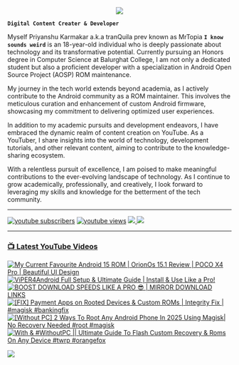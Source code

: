 <p align="center">
  <img src="https://readme-typing-svg.herokuapp.com?lines=Hello+World!;Welcome+to+my+Profile!;MrTopia!;A+Passionate+Developer+from+INDIA!&center=true&width=380&height=55">
</p>


**`Digital Content Creater & Developer`**

Myself Priyanshu Karmakar a.k.a tranQuila prev known as MrTopia **`I know sounds weird`** is an 18-year-old individual who is deeply passionate about technology and its transformative potential. Currently pursuing an Honors degree in Computer Science at Balurghat College, I am not only a dedicated student but also a proficient developer with a specialization in Android Open Source Project (AOSP) ROM maintenance.

My journey in the tech world extends beyond academia, as I actively contribute to the Android community as a ROM maintainer. This involves the meticulous curation and enhancement of custom Android firmware, showcasing my commitment to delivering optimized user experiences.

In addition to my academic pursuits and development endeavors, I have embraced the dynamic realm of content creation on YouTube. As a YouTuber, I share insights into the world of technology, development tutorials, and other relevant content, aiming to contribute to the knowledge-sharing ecosystem.

With a relentless pursuit of excellence, I am poised to make meaningful contributions to the ever-evolving landscape of technology. As I continue to grow academically, professionally, and creatively, I look forward to leveraging my skills and knowledge for the betterment of the tech community. 

---

<!-- Social icons section -->
 <p align="left">
      <a href="https://www.youtube.com/@topiatv.official">
         <img alt="youtube subscribers" title="Subscribe to my YouTube channel" src="https://custom-icon-badges.demolab.com/youtube/channel/subscribers/UCD3rA1qQuUMQaFnzvkFp5NA?color=%23E05D44&label=SUBSCRIBE&logo=video&logoColor=white&style=for-the-badge&labelColor=CE4630"/></a> 
      <a href="https://www.youtube.com/@topiatv.official">
         <img alt="youtube views" title="YouTube views" src="https://custom-icon-badges.demolab.com/youtube/channel/views/UCD3rA1qQuUMQaFnzvkFp5NA?color=%23E1AD0E&logo=eye&logoColor=white&style=for-the-badge&labelColor=C79600"/></a>
      <a href="https://t.me/MrTopiA">
        <img src="https://custom-icon-badges.demolab.com/badge/MrTopiA-229ed9?style=for-the-badge&logo=telegram&logoColor=white">
    <a href="https://www.buymeacoffee.com/mrtopia">
        <img src="https://custom-icon-badges.demolab.com/badge/MrTopia-ffff00?style=for-the-badge&logo=coffee-meow">
   </p>
      
---

### 📺 Latest YouTube Videos

<!-- BEGIN YOUTUBE-CARDS -->
[![My Current Favourite Android 15 ROM | OrionOs 15.1 Review | POCO X4 Pro | Beautiful UI Design](https://ytcards.demolab.com/?id=TDn33JP28D8&title=My+Current+Favourite+Android+15+ROM+%7C+OrionOs+15.1+Review+%7C+POCO+X4+Pro+%7C+Beautiful+UI+Design&lang=en&timestamp=1743252600&background_color=%230d1117&title_color=%23ffffff&stats_color=%23dedede&max_title_lines=1&width=250&border_radius=5 "My Current Favourite Android 15 ROM | OrionOs 15.1 Review | POCO X4 Pro | Beautiful UI Design")](https://www.youtube.com/watch?v=TDn33JP28D8)
[![ViPER4Android Full Setup & Ultimate Guide | Install & Use Like a Pro!](https://ytcards.demolab.com/?id=e6BHK8AO_XI&title=ViPER4Android+Full+Setup+%26+Ultimate+Guide+%7C+Install+%26+Use+Like+a+Pro%21&lang=en&timestamp=1742974223&background_color=%230d1117&title_color=%23ffffff&stats_color=%23dedede&max_title_lines=1&width=250&border_radius=5 "ViPER4Android Full Setup & Ultimate Guide | Install & Use Like a Pro!")](https://www.youtube.com/watch?v=e6BHK8AO_XI)
[![BOOST DOWNLOAD SPEEDS LIKE A PRO 😎 | MIRROR DOWNLOAD LINKS](https://ytcards.demolab.com/?id=wcwvyXTVZY0&title=BOOST+DOWNLOAD+SPEEDS+LIKE+A+PRO+%F0%9F%98%8E+%7C+MIRROR+DOWNLOAD+LINKS&lang=en&timestamp=1742711702&background_color=%230d1117&title_color=%23ffffff&stats_color=%23dedede&max_title_lines=1&width=250&border_radius=5 "BOOST DOWNLOAD SPEEDS LIKE A PRO 😎 | MIRROR DOWNLOAD LINKS")](https://www.youtube.com/watch?v=wcwvyXTVZY0)
[![[FIX] Payment Apps on Rooted Devices & Custom ROMs | Integrity Fix | #magisk #bankingfix](https://ytcards.demolab.com/?id=JXTP7KZrGVs&title=%5BFIX%5D+Payment+Apps+on+Rooted+Devices+%26+Custom+ROMs+%7C+Integrity+Fix+%7C+%23magisk+%23bankingfix&lang=en&timestamp=1742020800&background_color=%230d1117&title_color=%23ffffff&stats_color=%23dedede&max_title_lines=1&width=250&border_radius=5 "[FIX] Payment Apps on Rooted Devices & Custom ROMs | Integrity Fix | #magisk #bankingfix")](https://www.youtube.com/watch?v=JXTP7KZrGVs)
[![[Without PC] 2 Ways To Root Any Android Phone In 2025 Using Magisk| No Recovery Needed #root #magisk](https://ytcards.demolab.com/?id=AMc3KDIhZLY&title=%5BWithout+PC%5D+2+Ways+To+Root+Any+Android+Phone+In+2025+Using+Magisk%7C+No+Recovery+Needed+%23root+%23magisk&lang=en&timestamp=1741774560&background_color=%230d1117&title_color=%23ffffff&stats_color=%23dedede&max_title_lines=1&width=250&border_radius=5 "[Without PC] 2 Ways To Root Any Android Phone In 2025 Using Magisk| No Recovery Needed #root #magisk")](https://www.youtube.com/watch?v=AMc3KDIhZLY)
[![With & #WithoutPC || Ultimate Guide To Flash Custom Recovery & Roms On Any Device #twrp #orangefox](https://ytcards.demolab.com/?id=7ZzK9qBxv7M&title=With+%26+%23WithoutPC+%7C%7C+Ultimate+Guide+To+Flash+Custom+Recovery+%26+Roms+On+Any+Device+%23twrp+%23orangefox&lang=en&timestamp=1740821403&background_color=%230d1117&title_color=%23ffffff&stats_color=%23dedede&max_title_lines=1&width=250&border_radius=5 "With & #WithoutPC || Ultimate Guide To Flash Custom Recovery & Roms On Any Device #twrp #orangefox")](https://www.youtube.com/watch?v=7ZzK9qBxv7M)
<!-- END YOUTUBE-CARDS -->

[<img src="https://custom-icon-badges.demolab.com/badge/-Subscribe%20For%20More-red?style=for-the-badge&logo=video&logoColor=white"/>](https://www.youtube.com/@topiatv.official)


#
